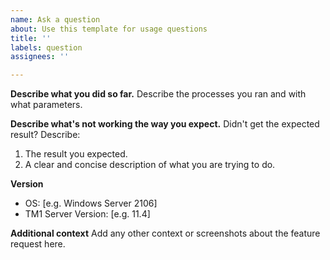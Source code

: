 ```yaml
---
name: Ask a question
about: Use this template for usage questions
title: ''
labels: question
assignees: ''

---
```


**Describe what you did so far.**
Describe the processes you ran and with what parameters.

**Describe what's not working the way you expect.**
Didn't get the expected result? Describe:
1. The result you expected.
2. A clear and concise description of what you are trying to do.

**Version**
- OS: [e.g. Windows Server 2106]
- TM1 Server Version: [e.g. 11.4]

**Additional context**
Add any other context or screenshots about the feature request here.
